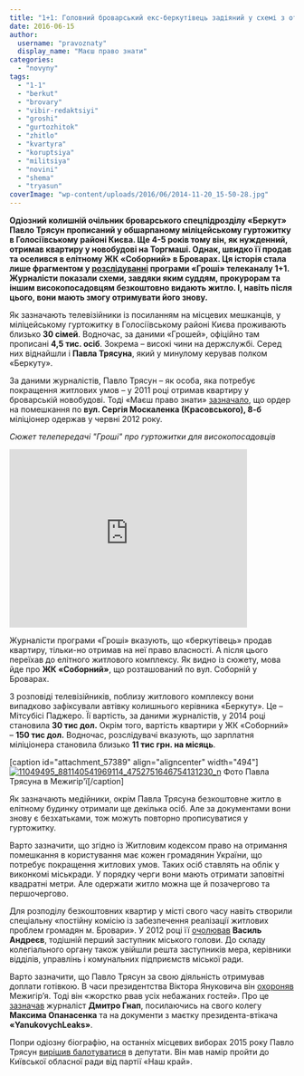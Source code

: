 ```yaml
---
title: "1+1: Головний броварський екс-беркутівець задіяний у схемі з отримання безкоштовного житла – ВІДЕО"
date: 2016-06-15
author: 
  username: "pravoznaty"
  display_name: "Маєш право знати"
categories: 
  - "novyny"
tags: 
  - "1-1"
  - "berkut"
  - "brovary"
  - "vibir-redaktsiyi"
  - "groshi"
  - "gurtozhitok"
  - "zhitlo"
  - "kvartyra"
  - "koruptsiya"
  - "militsiya"
  - "novini"
  - "shema"
  - "tryasun"
coverImage: "wp-content/uploads/2016/06/2014-11-20_15-50-28.jpg"
---
```


**Одіозний колишній очільник броварського спецпідрозділу «Беркут» Павло Трясун прописаний у обшарпаному міліцейському гуртожитку в Голосіївському районі Києва. Ще 4-5 років тому він, як нужденний, отримав квартиру у новобудові на Торгмаші. Однак, швидко її продав та оселився в елітному ЖК «Соборний» в Броварах. Ця історія стала лише фрагментом у [розслідуванні](https://tsn.ua/groshi/zhurnalisti-rozkrili-shemu-otrimannya-bezkoshtovnogo-vip-zhitla-kolishnimi-prokurorami-672512.html) програми «Гроші» телеканалу 1+1. Журналісти показали схеми, завдяки яким суддям, прокурорам та іншим високопосадовцям безкоштовно видають житло. І, навіть після цього, вони мають змогу отримувати його знову.**

Як зазначають телевізійники із посиланням на місцевих мешканців, у міліцейському гуртожитку в Голосіївському районі Києва проживають близько **30 сімей**. Водночас, за даними «Грошей», офіційно там прописані **4,5 тис. осіб**. Зокрема – високі чини на держслужбі. Серед них віднайшли і **Павла Трясуна**, який у минулому керував полком «Беркуту».

За даними журналістів, Павло Трясун – як особа, яка потребує покращення житлових умов – у 2011 році отримав квартиру у броварській новобудові. Тоді «Маєш право знати» [зазначало](https://mpz.brovary.org/bolyuche-kvartirne-pitannya-hto-otrimuye-bezkoshtovne-zhitlo-u-brovarah/), що ордер на помешкання по **вул. Сергія Москаленка (Красовського), 8-б** міліціонер одержав у червні 2012 року.

_Сюжет телепередачі "Гроші" про гуртожитки для високопосадовців_

<iframe src="https://www.youtube.com/embed/FIUAd4Qir1E" width="420" height="315" frameborder="0" allowfullscreen="allowfullscreen"></iframe>

Журналісти програми «Гроші» вказують, що «беркутівець» продав квартиру, тільки-но отримав на неї право власності. А після цього переїхав до елітного житлового комплексу. Як видно із сюжету, мова йде про **ЖК «Соборний»**, що розташований по вул. Соборній у Броварах.

З розповіді телевізійників, поблизу житлового комплексу вони випадково зафіксували автівку колишнього керівника «Беркуту». Це – Мітсубісі Паджеро. Її вартість, за даними журналістів, у 2014 році становила **30 тис дол.** Окрім того, вартість квартири у ЖК «Соборний» – **150 тис дол.** Водночас, розслідувачі вказують, що зарплатня міліціонера становила близько **11 тис грн. на місяць**.

\[caption id="attachment\_57389" align="aligncenter" width="494"\][![11049495_881140541969114_4752751646754131230_n](https://mpz.brovary.org/wp-content/uploads/2016/06/11049495_881140541969114_4752751646754131230_n.jpg)](https://mpz.brovary.org/wp-content/uploads/2016/06/11049495_881140541969114_4752751646754131230_n.jpg) Фото Павла Трясуна в Межигір'ї\[/caption\]

Як зазначають медійники, окрім Павла Трясуна безкоштовне житло в елітному будинку отримали ще декілька осіб. Але за документами вони знову є безхатьками, тож можуть повторно прописуватися у гуртожитку.

Варто зазначити, що згідно із Житловим кодексом право на отримання помешкання в користування має кожен громадянин України, що потребує покращення житлових умов. Таких осіб ставлять на облік у виконкомі міськради. У порядку черги вони мають отримати заповітні квадратні метри. Але одержати житло можна ще й позачергово та першочергово.

Для розподілу безкоштовних квартир у місті свого часу навіть створили спеціальну «постійну комісію із забезпечення реалізації житлових проблем громадян м. Бровари». У 2012 році її [очолював](http://docs.brovary.org/p3084/07.06.2012/619-21-06) **Василь Андреєв**, тодішній перший заступник міського голови. До складу колегіального органу також увійшли решта заступників мера, керівники відділів, управлінь і комунальних підприємств міської ради.

Варто зазначити, що Павло Трясун за свою діяльність отримував доплати готівкою. В часи президентства Віктора Януковича він [охороняв](https://news.pn/ru/politics/45054) Межигір’я. Тоді він «жорстко рвав усіх небажаних гостей». Про це [зазначав](https://www.facebook.com/gnap.ua/posts/881178468631988?__mref=message_bubble) журналіст **Дмитро Гнап**, посилаючись на свого колегу **Максима Опанасенка** та на документи з маєтку президента-втікача **«YanukovychLeaks»**.

Попри одіозну біографію, на останніх місцевих виборах 2015 року Павло Трясун [вирішив балотуватися](https://mpz.brovary.org/hto-balotuyetsya-vid-brovariv-do-kyyivskoyi-oblasnoyi-rady-povnyj-perelik-kandydativ/) в депутати. Він мав намір пройти до Київської обласної ради від партії «Наш край».
